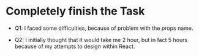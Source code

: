 # Completely finish the Task

- Q1: I faced some difficulties, because of problem with the props name.

- Q2: I initially thought that it would take me 2 hour, but in fact 5 hours because of my attempts to design within React.
